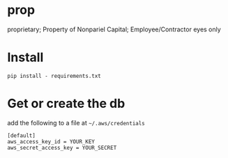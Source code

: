 # prop
proprietary;
Property of Nonpariel Capital;
Employee/Contractor eyes only


# Install
```
pip install - requirements.txt
```


# Get or create the db
add the following to a file at `~/.aws/credentials`
```
[default]
aws_access_key_id = YOUR_KEY
aws_secret_access_key = YOUR_SECRET
```
